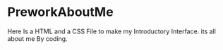 # PreworkAboutMe
Here Is a HTML and a CSS File to make my Introductory Interface.
its all about me By coding. 
